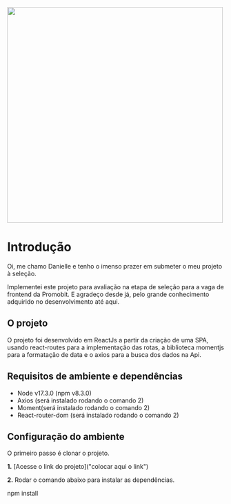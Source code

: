<img src="https://i.imgur.com/6q2AiRg.png" width="500">

# Introdução

Oi, me chamo Danielle e tenho o imenso prazer em submeter o meu projeto à seleção.

Implementei este projeto para avaliação na etapa de seleção para a vaga de frontend da Promobit. E agradeço desde já, pelo grande conhecimento adquirido no desenvolvimento até aqui.

## O projeto

O projeto foi desenvolvido em ReactJs a partir da criação de uma SPA, usando react-routes para a implementação das rotas, a biblioteca momentjs para a formatação de data e o axios para a busca dos dados na Api. 

## Requisitos de ambiente e dependências

* Node v17.3.0 (npm v8.3.0) 
* Axios (será instalado rodando o comando 2)
* Moment(será instalado rodando o comando 2)
* React-router-dom (será instalado rodando o comando 2)

## Configuração do ambiente

O primeiro passo é clonar o projeto. 

**1.** [Acesse o link do projeto]("colocar aqui o link")

**2.** Rodar o comando abaixo para instalar as dependências.

npm install